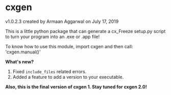 ﻿﻿cxgen
============================================

v1.0.2.3 created by Armaan Aggarwal on July 17, 2019

This is a little python package that can generate a cx_Freeze setup.py script to 
turn your program into an .exe or .app file!

To know how to use this module, import cxgen and then call: 'cxgen.manual()'

**What's new?**

1. Fixed `include_files` related errors.
2. Added a feature to add a version to your executable.



**Also, this is the final version of cxgen 1. Stay tuned for cxgen 2.0!**
